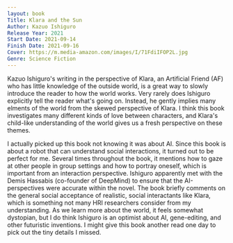 ```yaml
---
layout: book
Title: Klara and the Sun
Author: Kazuo Ishiguro
Release Year: 2021
Start Date: 2021-09-14
Finish Date: 2021-09-16
Cover: https://m.media-amazon.com/images/I/71FdiIFOP2L.jpg
Genre: Science Fiction
---
```


Kazuo Ishiguro's writing in the perspective of Klara, an Artificial Friend (AF) who has little knowledge of the outside world, is a great way to slowly introduce the reader to how the world works. Very rarely does Ishiguro explicitly tell the reader what's going on. Instead, he gently implies many elments of the world from the skewed perspective of Klara. I think this book investigates many different kinds of love between characters, and Klara's child-like understanding of the world gives us a fresh perspective on these themes. 

I actually picked up this book not knowing it was about AI. Since this book is about a robot that can understand social interactions, it turned out to be perfect for me. Several times throughout the book, it mentions how to gaze at other people in group settings and how to portray oneself, which is important from an interaction perspective. Ishiguro apparently met with the Demis Hassabis (co-founder of DeepMind) to ensure that the AI-perspectives were accurate within the novel. The book briefly comments on the general social acceptance of realistic, social interactants like Klara, which is something not many HRI researchers consider from my understanding. As we learn more about the world, it feels somewhat dystopian, but I do think Ishiguro is an optimist about AI, gene-editing, and other futuristic inventions. I might give this book another read one day to pick out the tiny details I missed. 